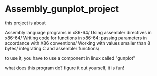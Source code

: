# Assembly_gunplot_project

this project is about

Assembly language programs in x86-64/
Using assembler directives in x86-64/
Writing code for functions in x86-64; passing parameters in accordance with X86 conventions/
Working with values smaller than 8 bytes/
integrating C and assembler functions/

to use it, you have to use a component in linux called "gunplot"

what does this program do? figure it out yourself, it is fun!
